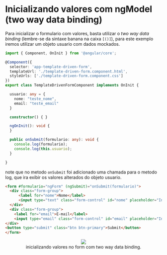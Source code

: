 # Inicializando valores com ngModel (two way data binding)

Para inicializar o formulario com valores, basta utilizar o _two way data binding_ (lembre-se da sintaxe banana na caixa `[()]`), para este exemplo iremos utilizar um objeto usuario com dados mockados.

```typescript
import { Component, OnInit } from '@angular/core';

@Component({
  selector: 'app-template-driven-form',
  templateUrl: './template-driven-form.component.html',
  styleUrls: ['./template-driven-form.component.css']
})
export class TemplateDrivenFormComponent implements OnInit {

  usuario: any = {
    nome: "teste_nome",
    email: "teste_email"
  }

  constructor() { }

  ngOnInit(): void {
  }

  public onSubmit(formulario: any): void {
    console.log(formulario);
    console.log(this.usuario);
  }

}
```

note que no metodo `onSubmit` foi adicionado uma chamada para o metodo log, que ira exibir os valores alterados do objeto usuario.

```HTML
<form #formulario="ngForm" (ngSubmit)="onSubmit(formulario)">
  <div class="form-group">
      <label for="nome">Nome</label>
      <input type="text" class="form-control" id="nome" placeholder="Insira o nome" name="nome" [(ngModel)]="usuario.nome">
  </div>
  <div class="form-group">
    <label for="email">E-mail</label>
    <input type="email" class="form-control" id="email" placeholder="Insira o e-mail" name="email" [(ngModel)]="usuario.email">
</div>
<button type="submit" class="btn btn-primary">Submit</button>
</form>
```

<p align="center"> 
  <img src="img/inicializando-valores-ngModel-two-way-data-binding.gif"><br>
    inicializando valores no form com two way data binding.
</p>
